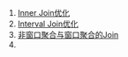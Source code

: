 1. [Inner Join优化](https://www.51cto.com/article/692679.html)
2. [Interval Join优化](https://www.51cto.com/article/692716.html)
3. [非窗口聚合与窗口聚合的Join](https://blog.csdn.net/weixin_44628586/article/details/114395467)
4. 